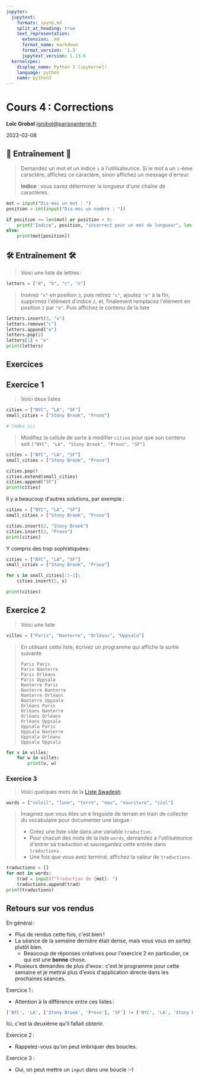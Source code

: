 ```yaml
---
jupyter:
  jupytext:
    formats: ipynb,md
    split_at_heading: true
    text_representation:
      extension: .md
      format_name: markdown
      format_version: '1.3'
      jupytext_version: 1.13.6
  kernelspec:
    display_name: Python 3 (ipykernel)
    language: python
    name: python3
---
```


<!-- LTeX: language=fr -->
<!-- #region slideshow={"slide_type": "slide"} -->
Cours 4 : Corrections
=========================================

**Loïc Grobol** [<lgrobol@parisnanterre.fr>](mailto:lgrobol@parisnanterre.fr)

2022-02-08
<!-- #endregion -->

## 🔭 Entraînement 🔭

> Demandez un mot et un indice `i` à l'utilisateurice. Si le mot a un `i`-ème caractère, affichez ce
> caractère, sinon affichez un message d'erreur.
>
> **Indice** : vous savez déterminer la longueur d'une chaîne de caractères.


```python tags=["skip-execution"]
mot = input("Dis-moi un mot : ")
position = int(input("Dis-moi un nombre : "))

if position >= len(mot) or position < 0:
    print("Indice", position, "incorrect pour un mot de longueur", len(mot))
else:
    print(mot[position])
```

## 🛠️ Entraînement 🛠️

> Voici une liste de lettres :

```python
letters = ["d", "b", "c", "n"]
```

> Insérez `"x"` en position `3`, puis retirez `"c"`, ajoutez `"e"` à la fin, supprimez l'élément
> d'indice `2`, et, finalement remplacez l'élément en position `1` par `"o"`. Puis affichez le
> contenu de la liste

```python
letters.insert(3, "x")
letters.remove("c")
letters.append("e")
letters.pop(2)
letters[1] = "o"
print(letters)
```

## Exercices

## Exercice 1

> Voici deux listes

```python
cities = ["NYC", "LA", "SF"]
small_cities = ["Stony Brook", "Provo"]

# Codez ici
```

> Modifiez la cellule de sorte à modifier `cities` pour que son contenu soit `["NYC", "LA",
> "Stony Brook", "Provo", "SF"]`

```python
cities = ["NYC", "LA", "SF"]
small_cities = ["Stony Brook", "Provo"]

cities.pop()
cities.extend(small_cities)
cities.append("SF")
print(cities)
```

Il y a beaucoup d'autres solutions, par exemple :

```python
cities = ["NYC", "LA", "SF"]
small_cities = ["Stony Brook", "Provo"]

cities.insert(2, "Stony Brook")
cities.insert(3, "Provo")
print(cities)
```

Y compris des trop sophistiquées :

```python
cities = ["NYC", "LA", "SF"]
small_cities = ["Stony Brook", "Provo"]

for s in small_cities[::-1]:
    cities.insert(2, s)

print(cities)
```

## Exercice 2

> Voici une liste

```python
villes = ["Paris", "Nanterre", "Orléans", "Uppsala"]
```

> En utilisant cette liste, écrivez un programme qui affiche la sortie suivante
>
> ```text
> Paris Paris
> Paris Nanterre
> Paris Orléans
> Paris Uppsala
> Nanterre Paris
> Nanterre Nanterre
> Nanterre Orléans
> Nanterre Uppsala
> Orléans Paris
> Orléans Nanterre
> Orléans Orléans
> Orléans Uppsala
> Uppsala Paris
> Uppsala Nanterre
> Uppsala Orléans
> Uppsala Uppsala
> ```

```python
for v in villes:
    for w in villes:
        print(v, w)
```

### Exercice 3

> Voici quelques mots de la [Liste Swadesh](https://fr.wikipedia.org/wiki/Liste_Swadesh).

```python
words = ["soleil", "lune", "terre", "eau", "nouriture", "ciel"]
```

> Imaginez que vous êtes un⋅e linguiste de terrain en train de collecter du vocabulaire pour
> documenter une langue :
> 
> - Créez une liste vide dans une variable `traduction`.
> - Pour chacun des mots de la liste `words`, demandez à l'utilisateurice d'entrer sa traduction et
>   sauvegardez cette entrée dans `traductions`.
> - Une fois que vous avez terminé, affichez la valeur de `traductions`.

```python tags=["skip-execution"]
traductions = []
for mot in words:
    trad = input(f"Traduction de {mot}: ")
    traductions.append(trad)
print(traductions)
```

## Retours sur vos rendus

En général :

- Plus de rendus cette fois, c'est bien !
- La séance de la semaine dernière était dense, mais vous vous en sortez plutôt bien.
  - Beaucoup de réponses créatives pour l'exercice 2 en particulier, ce qui est une **bonne** chose.
- Plusieurs demandes de plus d'exos : c'est le programme pour cette semaine et je mettrai plus
  d'exos d'application directe dans les prochaines séances.

Exercice 1 :

- Attention à la différence entre ces listes :

```python
['NYC', 'LA', ['Stony Brook', 'Provo'], 'SF'] != ['NYC', 'LA', 'Stony Brook', 'Provo', 'SF']
```

  Ici, c'est la deuxième qu'il fallait obtenir.

Exercice 2 :

- Rappelez-vous qu'on peut imbriquer des boucles.

Exercice 3 :

- Oui, on peut mettre un `input` dans une boucle :-)
